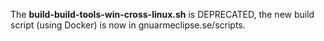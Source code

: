 The **build-build-tools-win-cross-linux.sh** is DEPRECATED, the new build script (using Docker) is now in gnuarmeclipse.se/scripts.